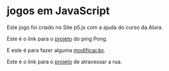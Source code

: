 # jogos em JavaScript

Este jogo foi criado no Site p5.js com a ajuda do curso da Alura.

Este é o link para o
<a href="https://preview.p5js.org/lucasrodrigues19021998/embed/vm3Gtv8x3">projeto</a> do ping Pong.

E este é para fazer alguma
<a href="https://editor.p5js.org/lucasrodrigues19021998/sketches/vm3Gtv8x3" target="_blank">modificação</a>.

Este é o link para o
<a href="https://editor.p5js.org/lucasrodrigues19021998/full/5pyto3E4M">projeto</a> de atravessar a rua.
